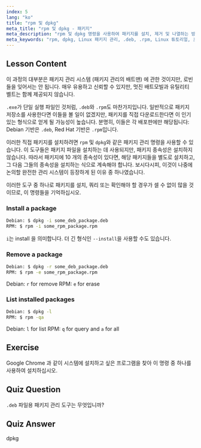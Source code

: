 ```yaml
---
index: 5
lang: "ko"
title: "rpm 및 dpkg"
meta_title: "rpm 및 dpkg - 패키지"
meta_description: "rpm 및 dpkg 명령을 사용하여 패키지를 설치, 제거 및 나열하는 방법을 배웁니다. .deb 및 .rpm 파일에 대한 직접 패키지 관리를 이해합니다. Linux 여정을 시작하세요!"
meta_keywords: "rpm, dpkg, Linux 패키지 관리, .deb, .rpm, Linux 튜토리얼, 초보자 가이드, 패키지 설치"
---
```


## Lesson Content

이 과정의 대부분은 패키지 관리 시스템 (패키지 관리의 배트맨) 에 관한 것이지만, 로빈들을 잊어서는 안 됩니다. 매우 유용하고 신뢰할 수 있지만, 멋진 배트모빌과 유틸리티 벨트는 함께 제공되지 않습니다.

`.exe`가 단일 실행 파일인 것처럼, `.deb`와 `.rpm`도 마찬가지입니다. 일반적으로 패키지 저장소를 사용한다면 이들을 볼 일이 없겠지만, 패키지를 직접 다운로드한다면 이 인기 있는 형식으로 얻게 될 가능성이 높습니다. 분명히, 이들은 각 배포판에만 해당됩니다: Debian 기반은 `.deb`, Red Hat 기반은 `.rpm`입니다.

이러한 직접 패키지를 설치하려면 `rpm` 및 `dpkg`와 같은 패키지 관리 명령을 사용할 수 있습니다. 이 도구들은 패키지 파일을 설치하는 데 사용되지만, 패키지 종속성은 설치하지 않습니다. 따라서 패키지에 10 개의 종속성이 있다면, 해당 패키지들을 별도로 설치하고, 그 다음 그들의 종속성을 설치하는 식으로 계속해야 합니다. 보시다시피, 이것이 나중에 논의할 완전한 관리 시스템이 등장하게 된 이유 중 하나였습니다.

이러한 도구 중 하나로 패키지를 설치, 쿼리 또는 확인해야 할 경우가 셀 수 없이 많을 것이므로, 이 명령들을 기억하십시오.

### Install a package

```bash
Debian: $ dpkg -i some_deb_package.deb
RPM: $ rpm -i some_rpm_package.rpm
```

`i`는 install 을 의미합니다. 더 긴 형식인 `--install`을 사용할 수도 있습니다.

### Remove a package

```bash
Debian: $ dpkg -r some_deb_package.deb
RPM: $ rpm -e some_rpm_package.rpm
```

Debian: `r` for remove
RPM: `e` for erase

### List installed packages

```bash
Debian: $ dpkg -l
RPM: $ rpm -qa
```

Debian: `l` for list
RPM: `q` for query and `a` for all

## Exercise

Google Chrome 과 같이 시스템에 설치하고 싶은 프로그램을 찾아 이 명령 중 하나를 사용하여 설치하십시오.

## Quiz Question

`.deb` 파일용 패키지 관리 도구는 무엇입니까?

## Quiz Answer

dpkg
